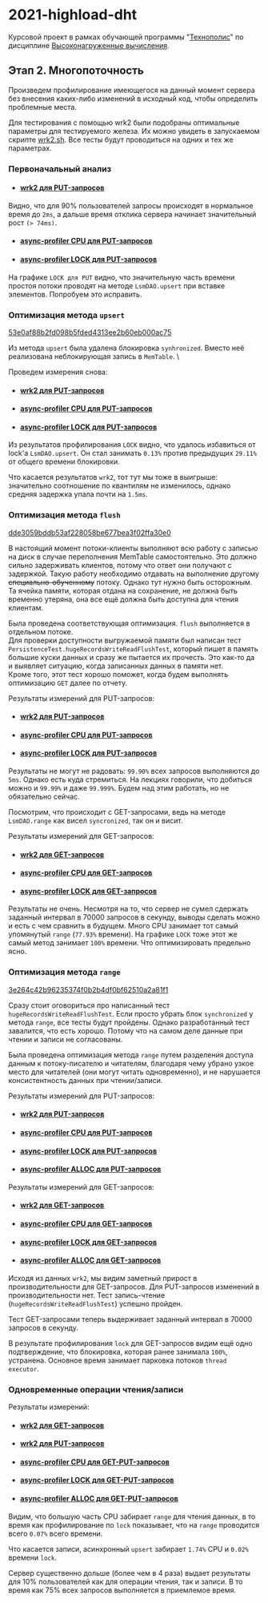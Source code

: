 # 2021-highload-dht

Курсовой проект в рамках обучающей программы "[Технополис](https://polis.mail.ru)" по дисциплине [Высоконагруженные вычисления](https://polis.mail.ru/curriculum/program/discipline/1257/).

## Этап 2. Многопоточность

Произведем профилирование имеющегося на данный момент сервера без внесения
каких-либо изменений в исходный код, чтобы определить проблемные места.

Для тестирования с помощью wrk2 были подобраны оптимальные параметры для тестируемого железа.
Их можно увидеть в запускаемом скрипте [wrk2.sh](../../profiling/wrk2.sh).
Все тесты будут проводиться на одних и тех же параметрах.

### Первоначальный анализ

 - #### [wrk2 для PUT-запросов](./profiling/wrk2_before.txt)

Видно, что для 90% пользователей запросы происходят в нормальное время до `2ms`,
а дальше время отклика сервера начинает значительный рост `(> 74ms)`.

- #### [async-profiler CPU для PUT-запросов](./profiling/profiler_cpu_before.html)

- #### [async-profiler LOCK для PUT-запросов](./profiling/profiler_lock_before.html)

На графике `LOCK для PUT` видно, что значительную часть времени простоя потоки
проводят на методе `LsmDAO.upsert` при вставке элементов. Попробуем это исправить.

### Оптимизация метода `upsert`

[53e0af88b2fd098b5fded4313ee2b60eb000ac75]()

Из метода `upsert` была удалена блокировка `synhronized`. Вместо неё реализована
неблокирующая запись в `MemTable`. \

Проведем измерения снова:

 - #### [wrk2 для PUT-запросов](./profiling/wrk2_upsert_put.txt)
 - #### [async-profiler CPU для PUT-запросов](./profiling/profiler_cpu_upsert_put.html)
 - #### [async-profiler LOCK для PUT-запросов](./profiling/profiler_lock_upsert_put.html)

Из результатов профилирования `LOCK` видно, что удалось избавиться от lock'а `LsmDAO.upsert`.
Он стал занимать `0.13%` против предыдущих `29.11%` от общего времени блокировки.

Что касается результатов `wrk2`, тот тут мы тоже в выигрыше: значительно соотношение
по квантилям не изменилось, однако средняя задержка упала почти на `1.5ms`.

### Оптимизация метода `flush`

[dde3059bddb53af228058be677bea3f02ffa30e0]()

В настоящий момент потоки-клиенты выполняют всю работу с записью на диск в случае 
переполнения MemTable самостоятельно. Это должно сильно задерживать клиентов,
потому что ответ они получают с задержкой.
Такую работу необходимо отдавать на выполнение другому ~~специально-обученному~~ потоку.
Однако тут нужно быть осторожным. Та ячейка памяти, которая отдана на сохранение,
не должна быть временно утеряна, она все ещё должна быть доступна для чтения клиентам.

Была проведена соответствующая оптимизация. `flush` выполняется в отдельном потоке.\
Для проверки доступности выгружаемой памяти был написан тест
`PersistenceTest.hugeRecordsWriteReadFlushTest`,
который пишет в память большие куски данных и сразу же пытается их прочесть.
Это как-то да и выявляет ситуацию, когда записанных данных в памяти нет.\
Кроме того, этот тест хорошо поможет, когда будем выполнять оптимизацию `GET`
далее по отчету.

Результаты измерений для PUT-запросов:

- #### [wrk2 для PUT-запросов](./profiling/wrk2_upsert_asyncflush_put.txt)
- #### [async-profiler CPU для PUT-запросов](./profiling/profiler_cpu_upsert_asyncflush_put.html)
- #### [async-profiler LOCK для PUT-запросов](./profiling/profiler_lock_upsert_asyncflush_put.html)

Результаты не могут не радовать: `99.90%` всех запросов выполняются до `5ms`.
Однако есть куда стремиться. На лекциях говорили, что добиться
можно и `99.99%` и даже `99.999%`. Будем над этим работать, но не обязательно сейчас.

Посмотрим, что происходит с GET-запросами, ведь на методе `LsmDAO.range` как 
висел `syncronized`, так он и висит.

Результаты измерений для GET-запросов:

- #### [wrk2 для GET-запросов](./profiling/wrk2_upsert_asyncflush_get.txt)
- #### [async-profiler CPU для GET-запросов](./profiling/profiler_cpu_upsert_asyncflush_get.html)
- #### [async-profiler LOCK для GET-запросов](./profiling/profiler_lock_upsert_asyncflush_get.html)

Результаты не очень. Несмотря на то, что сервер не сумел сдержать заданный интервал
в 70000 запросов в секунду, выводы сделать можно и есть с чем сравнить в будущем.
Много CPU занимает тот самый упомянутый `range` (`77.93%` времени).
На графике `LOCK` тоже этот же самый метод занимает `100%` времени.
Что оптимизировать предельно ясно.

### Оптимизация метода `range`

[3e264c42b96235374f0b2b4df0bf62510a2a81f1]()

Сразу стоит оговориться про написанный тест `hugeRecordsWriteReadFlushTest`.
Если просто убрать блок `synchronized` у метода `range`, все тесты будут пройдены.
Однако разработанный тест завалится, что есть хорошо. Потому что на самом деле
данные при чтении и записи не согласованы.

Была проведена оптимизация метода `range` путем разделения доступа данным к
потоку-писателю и читателям, благодаря чему убрано узкое место для читателей
(они могут читать одновременно), и не нарушается консистентность данных
при чтении/записи.

Результаты измерений для PUT-запросов:

- #### [wrk2 для PUT-запросов](./profiling/wrk2_range_put.txt)
- #### [async-profiler CPU для PUT-запросов](./profiling/profiler_cpu_range_put.html)
- #### [async-profiler LOCK для PUT-запросов](./profiling/profiler_lock_range_put.html)
- #### [async-profiler ALLOC для PUT-запросов](./profiling/profiler_alloc_range_put.html)

Результаты измерений для GET-запросов:

- #### [wrk2 для GET-запросов](./profiling/wrk2_range_get.txt)
- #### [async-profiler CPU для GET-запросов](./profiling/profiler_cpu_range_get.html)
- #### [async-profiler LOCK для GET-запросов](./profiling/profiler_lock_range_get.html)
- #### [async-profiler ALLOC для GET-запросов](./profiling/profiler_alloc_range_get.html)

Исходя из данных `wrk2`, мы видим заметный прирост в производительности
для GET-запросов. Для PUT-запросов изменений в производительности нет.
Тест запись-чтение (`hugeRecordsWriteReadFlushTest`) успешно пройден.

Тест GET-запросами теперь выдерживает заданный интервал в 70000 запросов
в секунду.

В результате профилирования `lock` для GET-запросов видим ещё одно подтверждение,
что блокировка, которая ранее занимала `100%`, устранена. Основное время занимает 
парковка потоков `thread executor`.

### Одновременные операции чтения/записи

Результаты измерений:

- #### [wrk2 для GET-запросов](./profiling/wrk2_getput_get.txt)
- #### [wrk2 для PUT-запросов](./profiling/wrk2_getput_put.txt)
- #### [async-profiler CPU для GET-PUT-запросов](./profiling/profiler_cpu_getput.html)
- #### [async-profiler LOCK для GET-PUT-запросов](./profiling/profiler_lock_getput.html)
- #### [async-profiler ALLOC для GET-PUT-запросов](./profiling/profiler_alloc_getput.html)

Видим, что большую часть CPU забирает `range` для чтения данных,
в то время как профилирование по `lock` показывает, что на `range` проводится
всего `0.07%` всего времени.

Что касается записи, асинхронный `upsert` забирает `1.74%` CPU и `0.02%`
времени `lock`.

Сервер существенно дольше (более чем в 4 раза) выдает результаты
для 10% пользователей как для операции чтения, так и записи. В то время
как 75% всех запросов выполняется в приемлемое время.